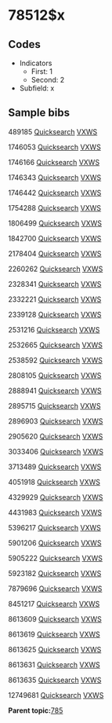 # 78512$x

## Codes

-   Indicators
    -   First: 1
    -   Second: 2
-   Subfield: x

## Sample bibs

489185 [Quicksearch](https://search.library.yale.edu/catalog/489185) [VXWS](http://prodorbis.library.yale.edu:7014/vxws/GetHoldingsService?bibId=489185)

1746053 [Quicksearch](https://search.library.yale.edu/catalog/1746053) [VXWS](http://prodorbis.library.yale.edu:7014/vxws/GetHoldingsService?bibId=1746053)

1746166 [Quicksearch](https://search.library.yale.edu/catalog/1746166) [VXWS](http://prodorbis.library.yale.edu:7014/vxws/GetHoldingsService?bibId=1746166)

1746343 [Quicksearch](https://search.library.yale.edu/catalog/1746343) [VXWS](http://prodorbis.library.yale.edu:7014/vxws/GetHoldingsService?bibId=1746343)

1746442 [Quicksearch](https://search.library.yale.edu/catalog/1746442) [VXWS](http://prodorbis.library.yale.edu:7014/vxws/GetHoldingsService?bibId=1746442)

1754288 [Quicksearch](https://search.library.yale.edu/catalog/1754288) [VXWS](http://prodorbis.library.yale.edu:7014/vxws/GetHoldingsService?bibId=1754288)

1806499 [Quicksearch](https://search.library.yale.edu/catalog/1806499) [VXWS](http://prodorbis.library.yale.edu:7014/vxws/GetHoldingsService?bibId=1806499)

1842700 [Quicksearch](https://search.library.yale.edu/catalog/1842700) [VXWS](http://prodorbis.library.yale.edu:7014/vxws/GetHoldingsService?bibId=1842700)

2178404 [Quicksearch](https://search.library.yale.edu/catalog/2178404) [VXWS](http://prodorbis.library.yale.edu:7014/vxws/GetHoldingsService?bibId=2178404)

2260262 [Quicksearch](https://search.library.yale.edu/catalog/2260262) [VXWS](http://prodorbis.library.yale.edu:7014/vxws/GetHoldingsService?bibId=2260262)

2328341 [Quicksearch](https://search.library.yale.edu/catalog/2328341) [VXWS](http://prodorbis.library.yale.edu:7014/vxws/GetHoldingsService?bibId=2328341)

2332221 [Quicksearch](https://search.library.yale.edu/catalog/2332221) [VXWS](http://prodorbis.library.yale.edu:7014/vxws/GetHoldingsService?bibId=2332221)

2339128 [Quicksearch](https://search.library.yale.edu/catalog/2339128) [VXWS](http://prodorbis.library.yale.edu:7014/vxws/GetHoldingsService?bibId=2339128)

2531216 [Quicksearch](https://search.library.yale.edu/catalog/2531216) [VXWS](http://prodorbis.library.yale.edu:7014/vxws/GetHoldingsService?bibId=2531216)

2532665 [Quicksearch](https://search.library.yale.edu/catalog/2532665) [VXWS](http://prodorbis.library.yale.edu:7014/vxws/GetHoldingsService?bibId=2532665)

2538592 [Quicksearch](https://search.library.yale.edu/catalog/2538592) [VXWS](http://prodorbis.library.yale.edu:7014/vxws/GetHoldingsService?bibId=2538592)

2808105 [Quicksearch](https://search.library.yale.edu/catalog/2808105) [VXWS](http://prodorbis.library.yale.edu:7014/vxws/GetHoldingsService?bibId=2808105)

2888941 [Quicksearch](https://search.library.yale.edu/catalog/2888941) [VXWS](http://prodorbis.library.yale.edu:7014/vxws/GetHoldingsService?bibId=2888941)

2895715 [Quicksearch](https://search.library.yale.edu/catalog/2895715) [VXWS](http://prodorbis.library.yale.edu:7014/vxws/GetHoldingsService?bibId=2895715)

2896903 [Quicksearch](https://search.library.yale.edu/catalog/2896903) [VXWS](http://prodorbis.library.yale.edu:7014/vxws/GetHoldingsService?bibId=2896903)

2905620 [Quicksearch](https://search.library.yale.edu/catalog/2905620) [VXWS](http://prodorbis.library.yale.edu:7014/vxws/GetHoldingsService?bibId=2905620)

3033406 [Quicksearch](https://search.library.yale.edu/catalog/3033406) [VXWS](http://prodorbis.library.yale.edu:7014/vxws/GetHoldingsService?bibId=3033406)

3713489 [Quicksearch](https://search.library.yale.edu/catalog/3713489) [VXWS](http://prodorbis.library.yale.edu:7014/vxws/GetHoldingsService?bibId=3713489)

4051918 [Quicksearch](https://search.library.yale.edu/catalog/4051918) [VXWS](http://prodorbis.library.yale.edu:7014/vxws/GetHoldingsService?bibId=4051918)

4329929 [Quicksearch](https://search.library.yale.edu/catalog/4329929) [VXWS](http://prodorbis.library.yale.edu:7014/vxws/GetHoldingsService?bibId=4329929)

4431983 [Quicksearch](https://search.library.yale.edu/catalog/4431983) [VXWS](http://prodorbis.library.yale.edu:7014/vxws/GetHoldingsService?bibId=4431983)

5396217 [Quicksearch](https://search.library.yale.edu/catalog/5396217) [VXWS](http://prodorbis.library.yale.edu:7014/vxws/GetHoldingsService?bibId=5396217)

5901206 [Quicksearch](https://search.library.yale.edu/catalog/5901206) [VXWS](http://prodorbis.library.yale.edu:7014/vxws/GetHoldingsService?bibId=5901206)

5905222 [Quicksearch](https://search.library.yale.edu/catalog/5905222) [VXWS](http://prodorbis.library.yale.edu:7014/vxws/GetHoldingsService?bibId=5905222)

5923182 [Quicksearch](https://search.library.yale.edu/catalog/5923182) [VXWS](http://prodorbis.library.yale.edu:7014/vxws/GetHoldingsService?bibId=5923182)

7879696 [Quicksearch](https://search.library.yale.edu/catalog/7879696) [VXWS](http://prodorbis.library.yale.edu:7014/vxws/GetHoldingsService?bibId=7879696)

8451217 [Quicksearch](https://search.library.yale.edu/catalog/8451217) [VXWS](http://prodorbis.library.yale.edu:7014/vxws/GetHoldingsService?bibId=8451217)

8613609 [Quicksearch](https://search.library.yale.edu/catalog/8613609) [VXWS](http://prodorbis.library.yale.edu:7014/vxws/GetHoldingsService?bibId=8613609)

8613619 [Quicksearch](https://search.library.yale.edu/catalog/8613619) [VXWS](http://prodorbis.library.yale.edu:7014/vxws/GetHoldingsService?bibId=8613619)

8613625 [Quicksearch](https://search.library.yale.edu/catalog/8613625) [VXWS](http://prodorbis.library.yale.edu:7014/vxws/GetHoldingsService?bibId=8613625)

8613631 [Quicksearch](https://search.library.yale.edu/catalog/8613631) [VXWS](http://prodorbis.library.yale.edu:7014/vxws/GetHoldingsService?bibId=8613631)

8613635 [Quicksearch](https://search.library.yale.edu/catalog/8613635) [VXWS](http://prodorbis.library.yale.edu:7014/vxws/GetHoldingsService?bibId=8613635)

12749681 [Quicksearch](https://search.library.yale.edu/catalog/12749681) [VXWS](http://prodorbis.library.yale.edu:7014/vxws/GetHoldingsService?bibId=12749681)

**Parent topic:**[785](../../tags/785/785.md)

